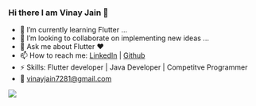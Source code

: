 ### Hi there I am Vinay Jain 👋

- 🌱 I’m currently learning Flutter ...
- 👯 I’m looking to collaborate on implementing new ideas ...
- 💬 Ask me about Flutter ❤
- 📫 How to reach me: <a href="https://www.linkedin.com/in/vinay-jain-394288188">LinkedIn</a> | <a href="https://github.com/swift0vinay">Github</a>
- ⚡ Skills: Flutter developer | Java Developer | Competitve Programmer
- 📧 vinayjain7281@gmail.com
<img src='https://github-readme-stats.vercel.app/api?username=swift0vinay&&show_icons=true&title_color=ffffff&icon_color=bb2acf&text_color=daf7dc&bg_color=151515'>

